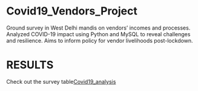 # Covid19_Vendors_Project
Ground survey in West Delhi mandis on vendors’ incomes and processes. Analyzed COVID-19 impact using Python and MySQL to reveal challenges and resilience. Aims to inform policy for vendor livelihoods post-lockdown.

# RESULTS
 Check out the survey table[Covid19_analysis](certificates/vendors_analysis.png)
